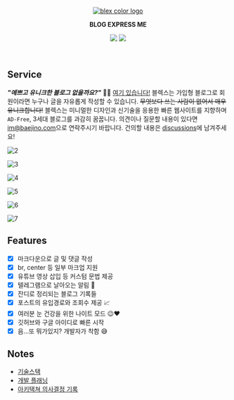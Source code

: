 <p align="center">
    <a href="https://github.com/baealex/BLEX">
        <img alt="blex color logo" src="https://user-images.githubusercontent.com/35596687/76856570-de2b8a80-6896-11ea-8827-fc2f1966fa23.png">
    </a>
</p>

<p align="center">
    <strong>BLOG EXPRESS ME</strong>
</p>

<p align="center">
    <img src="https://img.shields.io/badge/nextjs-10.0.8-yellow?style=flat-square">
    <img src="https://img.shields.io/badge/django-2.2.10-blue?style=flat-square">
</p>

<br>

## Service

***"예쁘고 유니크한 블로그 없을까요?"*** 🙋‍♂️ [여기 있습니다!](https://blex.me) 블렉스는 가입형 블로그로 회원이라면 누구나 글을 자유롭게 작성할 수 있습니다. ~~무엇보다 쓰는 사람이 없어서 매우 유니크합니다!~~ 블렉스는 미니멀한 디자인과 신기술을 응용한 빠른 웹사이트를 지향하며 `AD-Free`, 3세대 블로그를 과감히 꿈꿉니다. 의견이나 질문할 내용이 있다면 [im@baejino.com](mailto:im@baejino.com)으로 연락주시기 바랍니다. 건의할 내용은 [discussions](https://github.com/baealex/BLEX/discussions)에 남겨주세요!

![2](https://user-images.githubusercontent.com/35596687/93216411-a8625280-f7a2-11ea-8966-6534b2026038.png)

![3](https://user-images.githubusercontent.com/35596687/93216412-a8fae900-f7a2-11ea-9d69-6b22166bbc68.png)

![4](https://user-images.githubusercontent.com/35596687/93216415-a9937f80-f7a2-11ea-80ff-739458ca60bf.png)

![5](https://user-images.githubusercontent.com/35596687/93216420-a9937f80-f7a2-11ea-817b-813241e61a39.png)

![6](https://user-images.githubusercontent.com/35596687/99484360-8f913b80-29a3-11eb-90d6-dffcf7bcf3eb.png)

![7](https://user-images.githubusercontent.com/35596687/99484279-5f499d00-29a3-11eb-9d68-7cb2bc66e660.png)

## Features

- [x] 마크다운으로 글 및 댓글 작성
- [x] br, center 등 일부 마크업 지원
- [x] 유튜브 영상 삽입 등 커스텀 문법 제공
- [x] 텔레그램으로 날아오는 알림 🚀
- [x] 잔디로 정리되는 블로그 기록들
- [x] 포스트의 유입경로와 조회수 제공 📈
- [x] 여러분 눈 건강을 위한 나이트 모드 😉❤
- [x] 깃허브와 구글 아이디로 빠른 시작
- [x] 음...또 뭐가있지? 개발자가 착함 😅

## Notes

- [기술스택](https://www.notion.so/676c4c14c9804d6e9c5bba6eb68059eb)
- [개발 플래닝](https://www.notion.so/9b8b5cac32d947aa9396d9f57f2410be)
- [아키택쳐 의사결정 기록](https://www.notion.so/3610dd49ba1f4403b154e0a27bcc3753)
